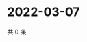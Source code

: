 # 2022-03-07

共 0 条

<!-- BEGIN WEIBO -->
<!-- 最后更新时间 Mon Mar 07 2022 05:12:46 GMT+0800 (China Standard Time) -->

<!-- END WEIBO -->
